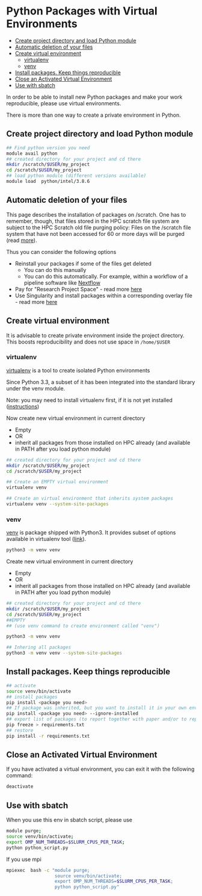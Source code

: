 # Python Packages with Virtual Environments

-   [Create project directory and load Python module](#create-project-directory-and-load-python-module)
-   [Automatic deletion of your files](#automatic-deletion-of-your-files)
-   [Create virtual environment](#create-virtual-environment)
    -   [virtualenv](#virtualenv)
    -   [venv](#venv)
-   [Install packages. Keep things reproducible](#install-packages-keep-things-reproducible)
-   [Close an Activated Virtual Environment](#close-an-activated-virtual-environment)
-   [Use with sbatch](#use-with-sbatch)

In order to be able to install new Python packages and make your work reproducible, please use virtual environments.

There is more than one way to create a private environment in Python.

## Create project directory and load Python module
```sh
## Find python version you need
module avail python
## created directory for your project and cd there
mkdir /scratch/$USER/my_project
cd /scratch/$USER/my_project
## load python module (different versions available)
module load  python/intel/3.8.6
```

## Automatic deletion of your files
This page describes the installation of packages on /scratch. One has to remember, though, that files stored in the HPC scratch file system are subject to the HPC Scratch old file purging policy: Files on the /scratch file system that have not been accessed for 60 or more days will be purged (read [more](./data_management.md)).

Thus you can consider the following options

-   Reinstall your packages if some of the files get deleted
    -   You can do this manually 
    -   You can do this automatically. For example, within a workflow of a pipeline software like [Nextflow](https://www.nextflow.io/)
-   Pay for "Research Project Space" - read more [here](./research_project_space.md) 
-   Use Singularity and install packages within a corresponding overlay file - read more [here](./singularity_with_conda.md)  

## Create virtual environment
It is advisable to create private environment inside the project directory. This boosts reproducibility and does not use space in `/home/$USER`

### virtualenv
[virtualenv](https://virtualenv.pypa.io/en/latest/) is a tool to create isolated Python environments

Since Python 3.3, a subset of it has been integrated into the standard library under the venv module.

Note: you may need to install virtualenv first, if it is not yet installed ([instructions](https://virtualenv.pypa.io/en/latest/installation.html))

Now create new virtual environment in current directory

-   Empty
-   OR
-   inherit all packages from those installed on HPC already (and available in PATH after you load python module)
```sh
## created directory for your project and cd there
mkdir /scratch/$USER/my_project
cd /scratch/$USER/my_project

## Create an EMPTY virtual environment
virtualenv venv

## Create an virtual environment that inherits system packages
virtualenv venv --system-site-packages
```

### venv
[venv](https://docs.python.org/3/library/venv.html) is package shipped with Python3. It provides subset of options available in virtualenv tool ([link](https://virtualenv.pypa.io/en/latest/)).
```sh
python3 -m venv venv
```

Create new virtual environment in current directory

-   Empty
-   OR
-   inherit all packages from those installed on HPC already (and available in PATH after you load python module)
```sh
## created directory for your project and cd there
mkdir /scratch/$USER/my_project
cd /scratch/$USER/my_project
##EMPTY
## (use venv command to create environment called "venv")

python3 -m venv venv

## Inhering all packages
python3 -m venv venv --system-site-packages
```

## Install packages. Keep things reproducible
```sh
## activate
source venv/bin/activate
## install packages
pip install <package you need>
## If package was inherited, but you want to install it in your own env anyway
pip install <package you need> --ignore-installed
## export list of packages (to report together with paper and/or to reproduce environment on another computer)
pip freeze > requirements.txt
## restore
pip install -r requirements.txt
```

## Close an Activated Virtual Environment
If you have activated a virtual environment, you can exit it with the following command:
```sh
deactivate
```

## Use with sbatch
When you use this env in sbatch script, please use
```sh
module purge;
source venv/bin/activate;
export OMP_NUM_THREADS=$SLURM_CPUS_PER_TASK;
python python_script.py
```

If you use mpi
```sh
mpiexec  bash -c "module purge;
                  source venv/bin/activate;
                  export OMP_NUM_THREADS=$SLURM_CPUS_PER_TASK;
                  python python_script.py"
```